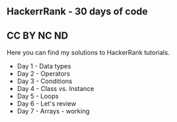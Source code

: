 HackerrRank - 30 days of code
--------
CC BY NC ND
-------------
Here you can find my solutions to HackerRank tutorials.
- Day 1 - Data types
- Day 2 - Operators
- Day 3 - Conditions
- Day 4 - Class vs. Instance
- Day 5 - Loops
- Day 6 - Let's review
- Day 7 - Arrays - working
 